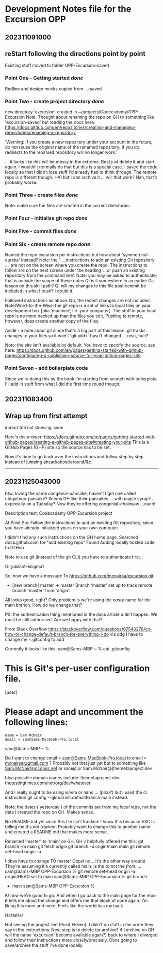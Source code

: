 # Development Notes file for the Excursion OPP

202311091000
------------
## reStart following the directions point by point
Existing stuff moved to folder OPP-Excursion-saved

### Point One - Getting started  *done*
Redline and design mocks copied from ...-saved

### Point  Two - create project directory *done*
new directory 'excursion' created in ~/projects/Codecademy/OPP-Excursion
Note: Thought about renaming the repo on GH to something like 'excursion-saved' but reading the docs here:
https://docs.github.com/en/repositories/creating-and-managing-repositories/renaming-a-repository

'Warning: If you create a new repository under your account in the future, do not reuse the original name of the renamed repository. If you do, redirects to the renamed repository will no longer work.'

... it looks like this will be messy in the extreme. Best just delete it and start again. I wouldn't normally do that but this is a special case. I saved the code locally so that I didn't lose stuff I'd already had to think through. The remote repo is different though.
HA! but I can archive it ... will that work? Nah, that's probably worse.

### Point Three - create files *done*
Note: make sure the files are created in the correct directories.

### Point Four - initialise git repo *done*

### Point Five - commit files *done*

### Point Six - create remote repo *done*
Named the repo excursion per instructions but how about 'symmetrical-eureka' instead?
Note: the ' ... instructions to add an existing Git repository ...' are not on the screen where you create the repo. The instructions to follow are on the next screen under the heading '…or push an existing repository from the command line'.
Note: you may be asked to authenticate; that is outside the scope of these notes
Q: is it somewhere in an earlier Cc lesson on this skill path?
Q: will my changes to this file post commit be included in what I push? I doubt it.

Followed instructions as above.
No, the recent changes are not included.
Note/Word-to-the-Wise: the git repo is a set of links to local files on your development box [aka 'machine', i.e. your computer]. The stuff in your local repo is no more backed up than the files you edit. Pushing to remote, however, does create another copy of the files.

Aside - a note about git since that's a big part of this lesson:
git tracks changes to your files so it won't 'git add <file> if <file> hasn't changed ... neat, huh?

Note: the site isn't available by default. You have to specify the source. see here:
https://docs.github.com/en/pages/getting-started-with-github-pages/configuring-a-publishing-source-for-your-github-pages-site

### Point Seven - add boilerplate code
Since we're doing this by the book I'm starting from scratch with boilerplate. I'll add in stuff from what I did the first time round though.


202311083400
------------
## Wrap up from first attempt
index.html not showing issue

Here's the answer:
https://docs.github.com/en/pages/getting-started-with-github-pages/creating-a-github-pages-site#creating-your-site
This is a GitHub Pages (GHP) site so the source has to be set.

Now it's time to go back over the instructions and follow step by step instead of jumping ahead/about/around/&c.

----------------------------------------------
20231125043000
--------------
btw: loving the name congenial-pancake; haven't I got one called ubiquitous-pancake? Seems GH like their pancakes ... with maple syrup? ... expecially on a Tuesday?
Now they're offering congenial-chainsaw ...ouch!

Description text:
Codecademy OPP-Excursion project

At Point Six:
Follow the instructions to add an existing Git repository, since you have already initialized yours on your own computer.

I didn't find any such instructions on the GH home page. Searched
docs.github.com
for
"add existing repo"
Found
Adding locally hosted code to GitHub

Note to use git (instead of the gh CLI) you have to authenticate first.

Or jubilant-enigma?

So, now we have a message
To https://github.com/mcnairsa/excursion.git
 * [new branch]      master -> master
Branch 'master' set up to track remote branch 'master' from 'origin'.

All looks good, right? Only problem is we're using the *nasty* name for the main branch. How do we change that?

PS: the authentication thing mentioned in the docs article didn't happen. We must be still authorised. Are we happy with that?

From Stack Overflow
https://stackoverflow.com/questions/67543278/git-how-to-change-default-branch-for-everything-i-do
via ddg
I have to change my ~.gitconfig
to add

Currently it looks like this: 
sam@Sams-MBP ~ % cat .gitconfig
# This is Git's per-user configuration file.
[user]
# Please adapt and uncomment the following lines:
	name = Sam McNair
	email = sam@Sams-MacBook-Pro.local
sam@Sams-MBP ~ % 

Do I want to change
	email = sam@Sams-MacBook-Pro.local
to
	email = mcnairsa@gmail.com
?
Probably not that just yet but to something like
Sam.McNair@mcnairs.net
or
sam@[or Sam.McNair@]themetaproject.dev

btw: possible domain names include:
themetaproject.dev
thetestingtimes.com/net/org/dev/whatever

And I really ought to be using vi/vim or nano ... (pico?)
but I used the cl instruction
git config --global init.defaultBranch main
instead.

Note: the dates ('yesterday') of the commits are from my *local* repo, not the date I created the repo on GH. Makes sense.

No README.md yet since this file isn't tracked. I know this because VSC is telling me it's not tracked. Probably want to change this to another name and created a README.md that makes more sense.

Renamed 'master' to 'main' on GH. GH v helpfully offered me this:
git branch -m main <BRANCH>
git fetch origin
git branch -u origin/main main
git remote set-head origin -a

I obvs have to change <BRANCH> TO master
Oops! no...
It's the other way around. They're assuming it's currently called main. <BRANCH> is the *to* not the *from*.
...
sam@Sams-MBP OPP-Excursion % git remote set-head origin -a
origin/HEAD set to main
sam@Sams-MBP OPP-Excursion % git branch
* main
sam@Sams-MBP OPP-Excursion %                              

K! now we're good to go.
And when I go back to the main page for the repo it tells me about the change and offers me that block of code again. I'm liking this more and more. Feels like the world has my back.

HaHaHa!

Not seeing the project live (Point Eleven). I didn't do stuff in the order they say in the instructions. Next step is to delete (or archive? if I archive on GH will the name 'excursion' become available again?) back to where I diverged and follow their instructions more closely/precisely. Obvs going to save/archive the stuff I've done locally.